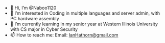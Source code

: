 - 👋 Hi, I’m @Naboo1120
- 👀 I’m interested in Coding in multiple languages and server admin, with PC hardware assembly 
- 🌱 I’m currently learning in my senior year at Western Illinois University with CS major in Cyber Security 
- 📫 How to reach me: Email: IanHathorn@gmail.com
